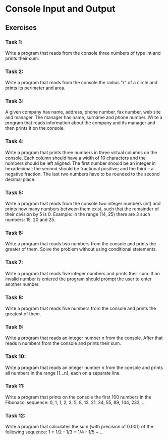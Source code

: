 # Console Input and Output

## Exercises

### Task 1:
Write a program that reads from the console three numbers of type int and prints their sum.
### Task 2:
Write a program that reads from the console the radius "r" of a circle and prints its perimeter and area.
### Task 3:
A given company has name, address, phone number, fax number, web site and manager. The manager has name, surname and phone number. Write a program that reads information about the company and its manager and then prints it on the console.
### Task 4:
Write a program that prints three numbers in three virtual columns on the console. Each column should have a width of 10 characters and the numbers should be left aligned. The first number should be an integer in hexadecimal; the second should be fractional positive; and the third – a negative fraction. The last two numbers have to be rounded to the second decimal place.
### Task 5:
Write a program that reads from the console two integer numbers (int) and prints how many numbers between them exist, such that the remainder of their division by 5 is 0. Example: in the range (14, 25) there are 3 such numbers: 15, 20 and 25.
### Task 6:
Write a program that reads two numbers from the console and prints the greater of them. Solve the problem without using conditional statements.
### Task 7:
Write a program that reads five integer numbers and prints their sum. If an invalid number is entered the program should prompt the user to enter another number.
### Task 8:
Write a program that reads five numbers from the console and prints the greatest of them.
### Task 9:
Write a program that reads an integer number n from the console. After that reads n numbers from the console and prints their sum.
### Task 10:
Write a program that reads an integer number n from the console and prints all numbers in the range [1…n], each on a separate line.
### Task 11:
Write a program that prints on the console the first 100 numbers in the Fibonacci sequence: 0, 1, 1, 2, 3, 5, 8, 13, 21, 34, 55, 89, 144, 233, …
### Task 12:
Write a program that calculates the sum (with precision of 0.001) of the following sequence: 1 + 1/2 - 1/3 + 1/4 - 1/5 + …
